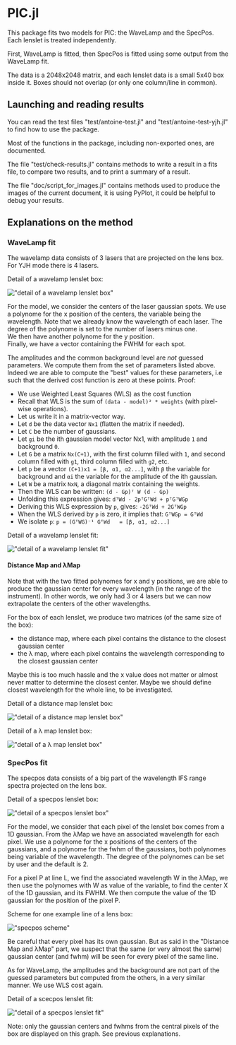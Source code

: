 # PIC.jl

This package fits two models for PIC: the WaveLamp and the SpecPos. Each lenslet is treated
independently.

First, WaveLamp is fitted, then SpecPos is fitted using some output from the WaveLamp fit.

The data is a 2048x2048 matrix, and each lenslet data is a small 5x40 box inside it.
Boxes should not overlap (or only one column/line in common).

## Launching and reading results

You can read the test files "test/antoine-test.jl" and "test/antoine-test-yjh.jl" to find how to
use the package.

Most of the functions in the package, including non-exported ones, are documented.

The file "test/check-results.jl" contains methods to write a result in a fits file, to compare two
results, and to print a summary of a result.

The file "doc/script_for_images.jl" contains methods used to produce the images of the current
document, it is using PyPlot, it could be helpful to debug your results.

## Explanations on the method

### WaveLamp fit

The wavelamp data consists of 3 lasers that are projected on the lens box. For YJH mode there is 4
lasers.

Detail of a wavelamp lenslet box:

!["detail of a wavelamp lenslet box"](doc/detail_wavelamps.png)

For the model, we consider the centers of the laser gaussian spots. We use a polynome for the x
position of the centers, the variable being the wavelength. Note that we already know the wavelength
of each laser. The degree of the polynome is set to the number of lasers minus one.\
We then have another polynome for the y position.\
Finally, we have a vector containing the FWHM for each spot.

The amplitudes and the common background level are *not* guessed parameters. We compute them from
the set of parameters listed above. Indeed we are able to compute the "best" values for these
parameters, i.e such that the derived cost function is zero at these points. Proof:

- We use Weighted Least Squares (WLS) as the cost function
- Recall that WLS is the sum of `(data - model)² * weights` (with pixel-wise operations).
- Let us write it in a matrix-vector way.
- Let `d` be the data vector `Nx1` (flatten the matrix if needed).
- Let `C` be the number of gaussians.
- Let `gi` be the ith gaussian model vector Nx1, with amplitude `1` and background `0`.
- Let `G` be a matrix `Nx(C+1)`, with the first column filled with `1`, and second column filled
  with `g1`, third column filled with `g2`, etc.
- Let `p` be a vector `(C+1)x1 = [β, α1, α2...]`, with `β` the variable for background and `αi` the
  variable for the amplitude of the ith gaussian.
- Let `W` be a matrix `NxN`, a diagonal matrix containing the weights.
- Then the WLS can be written:  `(d - Gp)ᵀ W (d - Gp)`
- Unfolding this expression gives:  `dᵀWd - 2pᵀGᵀWd + pᵀGᵀWGp`
- Deriving this WLS expression by `p`, gives:  `-2GᵀWd + 2GᵀWGp`
- When the WLS derived by `p` is zero, it implies that:   `GᵀWGp = GᵀWd`
- We isolate `p`:   `p = (GᵀWG)⁻¹ GᵀWd   = [β, α1, α2...]`


Detail of a wavelamp lenslet fit:

!["detail of a wavelamp lenslet fit"](doc/detail_wavelamp_fit.png)

#### Distance Map and λMap

Note that with the two fitted polynomes for x and y positions, we are able to produce the gaussian
center for every wavelength (in the range of the instrument). In other words, we only had 3 or 4
lasers but we can now extrapolate the centers of the other wavelengths.

For the box of each lenslet, we produce two matrices (of the same size of the box):

- the distance map, where each pixel contains the distance to the closest gaussian center
- the λ map, where each pixel contains the wavelength corresponding to the closest gaussian center

Maybe this is too much hassle and the x value does not matter or almost never matter to determine
the closest center. Maybe we should define closest wavelength for the whole line, to be
investigated.

Detail of a distance map lenslet box:

!["detail of a distance map lenslet box"](doc/detail_distmap.png)

Detail of a λ map lenslet box:

!["detail of a λ map lenslet box"](doc/detail_lambdamap.png)

### SpecPos fit

The specpos data consists of a big part of the wavelength IFS range spectra projected on the lens
box.

Detail of a specpos lenslet box:

!["detail of a specpos lenslet box"](doc/detail_specpos.png)

For the model, we consider that each pixel of the lenslet box comes from a 1D gaussian. From the 
λMap we have an associated wavelength for each pixel. We use a polynome for the x positions of the
centers of the gaussians, and a polynome for the fwhm of the gaussians, both polynomes being
variable of the wavelength. The degree of the polynomes can be set by user and the default is 2.

For a pixel P at line L, we find the associated wavelength W in the λMap, we then use the polynomes
with W as value of the variable, to find the center X of the 1D gaussian, and its FWHM. We then
compute the value of the 1D gaussian for the position of the pixel P.

Scheme for one example line of a lens box:

!["specpos scheme"](doc/specpos_scheme.png)

Be careful that every pixel has its own gaussian. But as said in the "Distance Map and λMap" part,
we suspect that the same (or very almost the same) gaussian center (and fwhm) will be seen for
every pixel of the same line.

As for WaveLamp, the amplitudes and the background are not part of the guessed parameters but
computed from the others, in a very similar manner. We use WLS cost again.

Detail of a scecpos lenslet fit:

!["detail of a specpos lenslet fit"](doc/detail_specpos_fit.png)

Note: only the gaussian centers and fwhms from the central pixels of the box are displayed on this
graph. See previous explanations.



